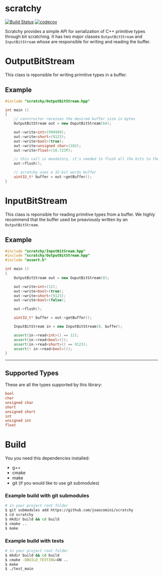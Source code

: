 # scratchy
[![Build Status](https://github.com/joaocomini/scratchy/workflows/CI/badge.svg)](https://github.com/joaocomini/scratchy/actions) [![codecov](https://codecov.io/gh/JoaoComini/scratchy/branch/master/graph/badge.svg)](https://codecov.io/gh/JoaoComini/scratchy)

 Scratchy provides a simple API for serialization of C++ primitive types through bit scratching.
 It has two major classes `OutputBitStream` and `InputBitStream` whose are responsible for writing and reading the buffer.

 # OutputBitStream

This class is reponsible for writing primitive types in a buffer.

## Example
```cpp
#include "scratchy/OutputBitStream.hpp"

int main ()
{
    // constructor receives the desired buffer size in bytes
    OutputBitStream out = new OuputBitStream(64);

    out->write<int>(999999);
    out->write<short>(9123);
    out->write<bool>(true);
    out->write<unsigned char>(102);
    out->write<float>(10.723f);

    // this call is mandatory, it's needed to flush all the bits to the buffer
    out->flush();

    // scratchy uses a 32-bit words buffer
    uint32_t* buffer = out->getBuffer();
}
```

# InputBitStream

This class is reponsible for reading primitive types from a buffer. We highly recommend that the buffer used be preaviously written by an 
`OutputBitStream`.

## Example
```cpp
#include "scratchy/InputBitSream.hpp"
#include "scratchy/OutputBitStream.hpp"
#include "assert.h"

int main ()
{
    OutputBitStream out = new OuputBitStream(8);

    out->write<int>(12);
    out->write<bool>(true);
    out->write<short>(9123);
    out->write<bool>(false);

    out->flush();

    uint32_t* buffer = out->getBuffer();

    InputBitStream in = new InputBitStream(8, buffer);

    assert(in->read<int>() == 12);
    assert(in->read<bool>());
    assert(in->read<short>() == 9123);
    assert(! in->read<bool>());
}
```

---

## Supported Types

These are all the types supported by this library:

```cpp
bool
char
unsigned char
short
unsigned short
int
unsigned int
float
```

# Build

You you need this dependencies installed:

* g++
* cmake
* make
* git (if you would like to use git submodules)

### Example build with git submodules
```bash
# in your project root folder
$ git submodules add https://github.com/joaocomini/scratchy
$ cd scratchy
$ mkdir build && cd build
$ cmake ..
$ make
```

### Example build with tests
```bash
# in your project root folder
$ mkdir build && cd build
$ cmake -DBUILD_TESTING=ON ..
$ make
$ ./test_main
```